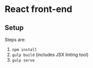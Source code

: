 # React front-end

## Setup
Steps are:

1. `npm install`
2. `gulp build` (includes JSX linting tool)
2. `gulp serve`
